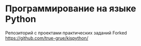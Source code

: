 # Программирование на языке Python

Репозиторий с проектами практических заданий
Forked https://github.com/true-grue/kispython/
